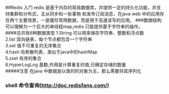 ##Redis 入门
redis 是基于内存的简易数据库，并提供一定的持久化功能，并支持集群和分布式、主从同步和一些事物
和发布订阅消息，在java web 中的应用存在两个主要场景，一是缓存常用数据，而是用于高速读写的应用。
###数据结构
可以理解为一个巨大的单线程map,redis 只能提供基于字符串的操作。  
####总共有6种数据类型
1.String  可以用来保存字符串、整数和浮点数  
2.list   双向链表，每个节点都包含一个字符串  
3.set  值不可重复的无序集合  
4.hash  哈希散列表，类似于java中的hashMap  
5.zset  有序的集合  
6.HyperLogLog  基数,作用是计算重复的值,已确定存储的数量  
#####注意 在java 中数据是以类的的对象为主，那么需要将其序列化
### shell 命令查询(http://doc.redisfans.com/) 



